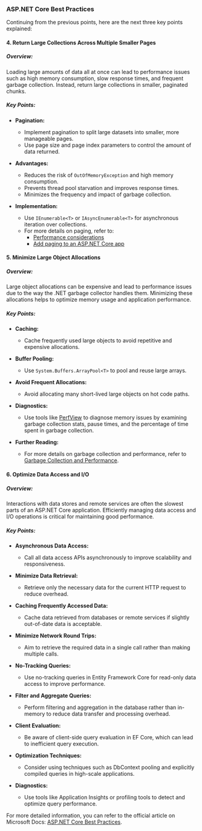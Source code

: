 ### ASP.NET Core Best Practices

Continuing from the previous points, here are the next three key points explained:

#### 4. Return Large Collections Across Multiple Smaller Pages

##### Overview:
Loading large amounts of data all at once can lead to performance issues such as high memory consumption, slow response times, and frequent garbage collection. Instead, return large collections in smaller, paginated chunks.

##### Key Points:
- **Pagination:**
  - Implement pagination to split large datasets into smaller, more manageable pages.
  - Use page size and page index parameters to control the amount of data returned.

- **Advantages:**
  - Reduces the risk of `OutOfMemoryException` and high memory consumption.
  - Prevents thread pool starvation and improves response times.
  - Minimizes the frequency and impact of garbage collection.

- **Implementation:**
  - Use `IEnumerable<T>` or `IAsyncEnumerable<T>` for asynchronous iteration over collections.
  - For more details on paging, refer to:
    - [Performance considerations](https://docs.microsoft.com/en-us/aspnet/core/data/ef-rp/intro#performance-considerations)
    - [Add paging to an ASP.NET Core app](https://docs.microsoft.com/en-us/aspnet/core/data/ef-rp/sort-filter-page#add-paging)

#### 5. Minimize Large Object Allocations

##### Overview:
Large object allocations can be expensive and lead to performance issues due to the way the .NET garbage collector handles them. Minimizing these allocations helps to optimize memory usage and application performance.

##### Key Points:
- **Caching:**
  - Cache frequently used large objects to avoid repetitive and expensive allocations.

- **Buffer Pooling:**
  - Use `System.Buffers.ArrayPool<T>` to pool and reuse large arrays.

- **Avoid Frequent Allocations:**
  - Avoid allocating many short-lived large objects on hot code paths.

- **Diagnostics:**
  - Use tools like [PerfView](https://github.com/Microsoft/perfview) to diagnose memory issues by examining garbage collection stats, pause times, and the percentage of time spent in garbage collection.

- **Further Reading:**
  - For more details on garbage collection and performance, refer to [Garbage Collection and Performance](https://docs.microsoft.com/en-us/dotnet/standard/garbage-collection/performance).

#### 6. Optimize Data Access and I/O

##### Overview:
Interactions with data stores and remote services are often the slowest parts of an ASP.NET Core application. Efficiently managing data access and I/O operations is critical for maintaining good performance.

##### Key Points:
- **Asynchronous Data Access:**
  - Call all data access APIs asynchronously to improve scalability and responsiveness.

- **Minimize Data Retrieval:**
  - Retrieve only the necessary data for the current HTTP request to reduce overhead.

- **Caching Frequently Accessed Data:**
  - Cache data retrieved from databases or remote services if slightly out-of-date data is acceptable.

- **Minimize Network Round Trips:**
  - Aim to retrieve the required data in a single call rather than making multiple calls.

- **No-Tracking Queries:**
  - Use no-tracking queries in Entity Framework Core for read-only data access to improve performance.

- **Filter and Aggregate Queries:**
  - Perform filtering and aggregation in the database rather than in-memory to reduce data transfer and processing overhead.

- **Client Evaluation:**
  - Be aware of client-side query evaluation in EF Core, which can lead to inefficient query execution.

- **Optimization Techniques:**
  - Consider using techniques such as DbContext pooling and explicitly compiled queries in high-scale applications.

- **Diagnostics:**
  - Use tools like Application Insights or profiling tools to detect and optimize query performance.

For more detailed information, you can refer to the official article on Microsoft Docs: [ASP.NET Core Best Practices](https://docs.microsoft.com/en-us/aspnet/core/fundamentals/best-practices).